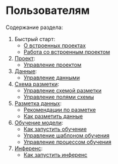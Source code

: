 # Пользователям

Содержание раздела:

1. Быстрый старт:
   * [О встроенных проектах](https://docs.primo-rpa.ru/primo-rpa/primo-rpa-ai-server/user/quick-start/about-system-projects)
   * [Работа со встроенным проектом](https://docs.primo-rpa.ru/primo-rpa/primo-rpa-ai-server/user/quick-start/system-projects)
1. [Проект](https://docs.primo-rpa.ru/primo-rpa/primo-rpa-ai-server/user/project):
   * [Управление проектом](https://docs.primo-rpa.ru/primo-rpa/primo-rpa-ai-server/user/project/operation-with-projects)
1. [Данные](https://docs.primo-rpa.ru/primo-rpa/primo-rpa-ai-server/user/data):
   * [Управление данными](https://docs.primo-rpa.ru/primo-rpa/primo-rpa-ai-server/user/data/operations-with-data)
1. [Схема разметки](https://docs.primo-rpa.ru/primo-rpa/primo-rpa-ai-server/user/schemes):
   * [Управление схемой разметки](https://docs.primo-rpa.ru/primo-rpa/primo-rpa-ai-server/user/schemes/operations-with-schemes)
   * [Управление полями схемы](https://docs.primo-rpa.ru/primo-rpa/primo-rpa-ai-server/user/schemes/operations-with-fiels)
1. [Разметка данных](https://docs.primo-rpa.ru/primo-rpa/primo-rpa-ai-server/user/labeling):
   * [Рекомендации по разметке](https://docs.primo-rpa.ru/primo-rpa/primo-rpa-ai-server/user/labeling/datalabeling-requirements)
   * [Как разметить данные](https://docs.primo-rpa.ru/primo-rpa/primo-rpa-ai-server/user/labeling/operations-with-labeling)
1. [Обучение модели](https://docs.primo-rpa.ru/primo-rpa/primo-rpa-ai-server/user/training):
   * [Как запустить обучение](https://docs.primo-rpa.ru/primo-rpa/primo-rpa-ai-server/user/training/run-trainig-process)
   * [Управление шаблоном обучения](https://docs.primo-rpa.ru/primo-rpa/primo-rpa-ai-server/user/training/operations-with-training-templates)
   * [Управление процессом обучения](https://docs.primo-rpa.ru/primo-rpa/primo-rpa-ai-server/user/training/operations-with-process)
1. [Инференс](https://docs.primo-rpa.ru/primo-rpa/primo-rpa-ai-server/user/inference):
   * [Как запустить инференс](https://docs.primo-rpa.ru/primo-rpa/primo-rpa-ai-server/user/inference/run-inference-process)
   
